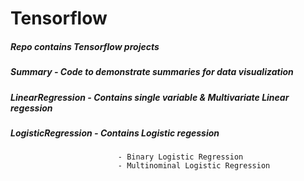 # Tensorflow
##### Repo contains Tensorflow projects


##### Summary           - *Code to demonstrate summaries for data visualization*
##### LinearRegression  - *Contains single variable & Multivariate Linear regession* 
##### LogisticRegression  - *Contains Logistic regession* 
                            - Binary Logistic Regression
                            - Multinominal Logistic Regression

